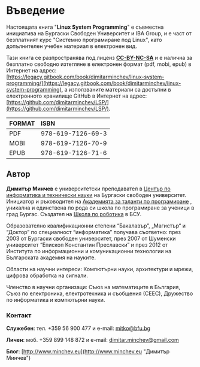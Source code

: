 # Въведение

Настоящата книга "**Linux System Programming**" е съвместна инициатива на Бургаски Свободен Университет и IBA Group, и е част от безплатният курс "Системно програмиране под Linux", като допълнителен учебен материал в електронен вид.

Тази книга се разпространява под лиценз [**CC-BY-NC-SA**](https://creativecommons.org/licenses/by-nc-sa/4.0/ "CC-BY-NC-SA") и е налична за безплатно свободно изтегляне в електронен формат \(pdf, mobi, epub\) в Интернет на адрес: [https://legacy.gitbook.com/book/dimitarminchev/linux-system-programming/](https://legacy.gitbook.com/book/dimitarminchev/linux-system-programming), а използваните материали са достъпни в електронното хранилище GitHub в Интернет на адрес: [https://github.com/dimitarminchev/LSP/](https://github.com/dimitarminchev/LSP/).

| FORMAT | ISBN |
| :--- | :--- |
| PDF | 978-619-7126-69-3  |
| MOBI | 978-619-7126-70-9  |
| EPUB | 978-619-7126-71-6  |

## Автор

**Димитър Минчев** е университетски преподавател в [Център по информатика и технически науки](http://www.bfu.bg/bg/tsentar-po-informatika-i-tehnicheski-nauki/akademichen-sastav/personalna-stranitsa-na-prepodavatel?teacher=300) на Бургаски свободен университет. Инициатор и ръководител на [Академията за таланти по програмиране](http://atp.bfu.bg/) , уникална и единствена по рода си школа по програмиране за ученици в град Бургас. Създател на [Школа по роботика](http://robots.bfu.bg/) в БСУ.

Образователно квалификационни степени “Бакалавър”, „Магистър“ и “Доктор” по специалност “информатика” получава съответно: през 2003 от Бургаски свободен университет, през 2007 от Шуменски университет “Епископ Константин Преславски” и през 2012 от Института по информационни и комуникационни технологии на Българската академия на науките.

Области на научни интереси: Компютърни науки, архитектури и мрежи, цифрова обработка на сигнали.

Членство в научни организаци: Съюз на математиците в България, Съюз по електроника, електротехника и съобщения \(СЕЕС\), Дружество по информатика и компютърни науки.

### Контакт

**Служебен**: тел. +359 56 900 477 и e-mail: [mitko@bfu.bg](http://www.minchev.eu/about/mitko@bfu.bg)

**Личен**: моб. +359 899 148 872 и e-mail: [dimitar.minchev@gmail.com](mailto:dimitar.minchev@gmail.com)

**Блог**: [http://www.minchev.eu](http://www.minchev.eu "Димитър Минчев")
